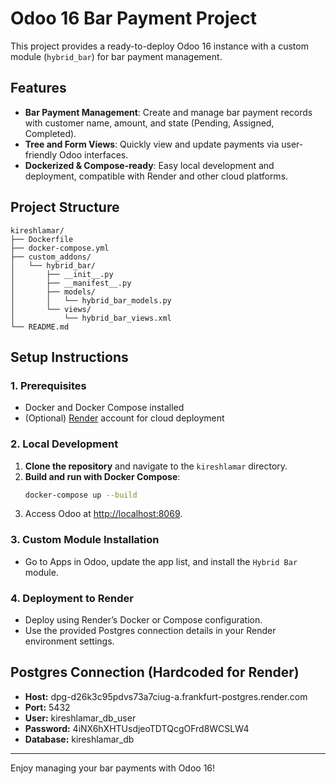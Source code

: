 # Odoo 16 Bar Payment Project

This project provides a ready-to-deploy Odoo 16 instance with a custom module (`hybrid_bar`) for bar payment management.

## Features

- **Bar Payment Management**: Create and manage bar payment records with customer name, amount, and state (Pending, Assigned, Completed).
- **Tree and Form Views**: Quickly view and update payments via user-friendly Odoo interfaces.
- **Dockerized & Compose-ready**: Easy local development and deployment, compatible with Render and other cloud platforms.

## Project Structure

```
kireshlamar/
├── Dockerfile
├── docker-compose.yml
├── custom_addons/
│   └── hybrid_bar/
│       ├── __init__.py
│       ├── __manifest__.py
│       ├── models/
│       │   └── hybrid_bar_models.py
│       └── views/
│           └── hybrid_bar_views.xml
└── README.md
```

## Setup Instructions

### 1. Prerequisites

- Docker and Docker Compose installed
- (Optional) [Render](https://render.com/) account for cloud deployment

### 2. Local Development

1. **Clone the repository** and navigate to the `kireshlamar` directory.
2. **Build and run with Docker Compose**:
   ```sh
   docker-compose up --build
   ```
3. Access Odoo at [http://localhost:8069](http://localhost:8069).

### 3. Custom Module Installation

- Go to Apps in Odoo, update the app list, and install the `Hybrid Bar` module.

### 4. Deployment to Render

- Deploy using Render’s Docker or Compose configuration.
- Use the provided Postgres connection details in your Render environment settings.

## Postgres Connection (Hardcoded for Render)

- **Host:** dpg-d26k3c95pdvs73a7ciug-a.frankfurt-postgres.render.com
- **Port:** 5432
- **User:** kireshlamar_db_user
- **Password:** 4iNX6hXHTUsdjeoTDTQcgOFrd8WCSLW4
- **Database:** kireshlamar_db

---

Enjoy managing your bar payments with Odoo 16!